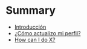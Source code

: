 # Summary

* [Introducción](README.md)
* [¿Cómo actualizo mi perfil?](/actualizacion-perfil.md)
* [How can I do X?](second-question.md)



